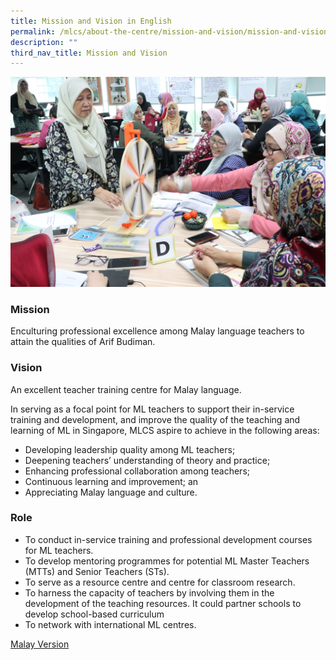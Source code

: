 ```yaml
---
title: Mission and Vision in English
permalink: /mlcs/about-the-centre/mission-and-vision/mission-and-vision-in-english/
description: ""
third_nav_title: Mission and Vision
---
```

![Mission and Vision](/images/img_5259.jpeg)

### Mission 

Enculturing professional excellence among Malay language teachers to attain the qualities of Arif Budiman.

### Vision

An excellent teacher training centre for Malay language.

In serving as a focal point for ML teachers to support their in-service training and development, and improve the quality of the teaching and learning of ML in Singapore, MLCS aspire to achieve in the following areas:

*   Developing leadership quality among ML teachers;
*   Deepening teachers’ understanding of theory and practice;
*   Enhancing professional collaboration among teachers;
*   Continuous learning and improvement; an
*   Appreciating Malay language and culture.

### Role

*   To conduct in-service training and professional development courses for ML teachers.
*   To develop mentoring programmes for potential ML Master Teachers (MTTs) and Senior Teachers (STs).
*   To serve as a resource centre and centre for classroom research.
*   To harness the capacity of teachers by involving them in the development of the teaching resources. It could partner schools to develop school-based curriculum
*   To network with international ML centres.

[Malay Version](/mlcs/about-the-centre/mission-and-vision)